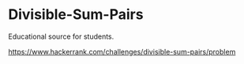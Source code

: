 # Divisible-Sum-Pairs
Educational source for students.

https://www.hackerrank.com/challenges/divisible-sum-pairs/problem
